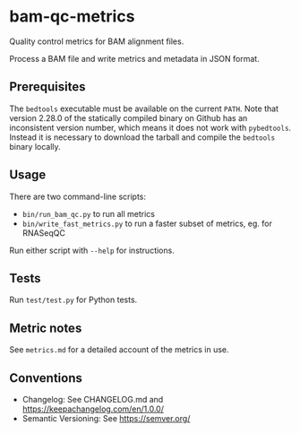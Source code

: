 
# bam-qc-metrics

Quality control metrics for BAM alignment files.

Process a BAM file and write metrics and metadata in JSON format.

## Prerequisites

The `bedtools` executable must be available on the current `PATH`. Note that version 2.28.0 of the statically compiled binary on Github has an inconsistent version number, which means it does not work with `pybedtools`. Instead it is necessary to download the tarball and compile the `bedtools` binary locally.

## Usage

There are two command-line scripts:
- `bin/run_bam_qc.py` to run all metrics
- `bin/write_fast_metrics.py` to run a faster subset of metrics, eg. for RNASeqQC

Run either script with `--help` for instructions.

## Tests

Run `test/test.py` for Python tests.

## Metric notes

See `metrics.md` for a detailed account of the metrics in use.

## Conventions

- Changelog: See CHANGELOG.md and https://keepachangelog.com/en/1.0.0/
- Semantic Versioning: See https://semver.org/
